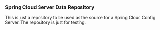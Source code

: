 ### Spring Cloud Server Data Repository

This is just a repository to be used as the source for a Spring Cloud Config Server. The repository is just for testing.
